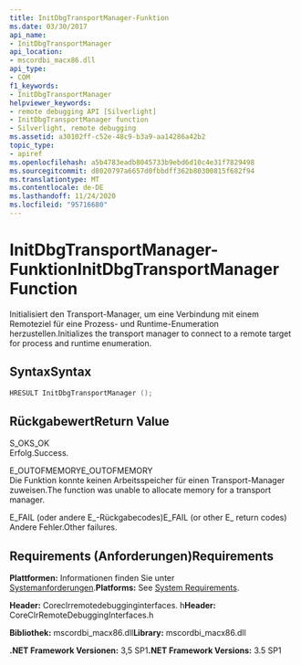 ```yaml
---
title: InitDbgTransportManager-Funktion
ms.date: 03/30/2017
api_name:
- InitDbgTransportManager
api_location:
- mscordbi_macx86.dll
api_type:
- COM
f1_keywords:
- InitDbgTransportManager
helpviewer_keywords:
- remote debugging API [Silverlight]
- InitDbgTransportManager function
- Silverlight, remote debugging
ms.assetid: a30102ff-c52e-48c9-b3a9-aa14286a42b2
topic_type:
- apiref
ms.openlocfilehash: a5b4783eadb8045733b9ebd6d10c4e31f7829498
ms.sourcegitcommit: d8020797a6657d0fbbdff362b80300815f682f94
ms.translationtype: MT
ms.contentlocale: de-DE
ms.lasthandoff: 11/24/2020
ms.locfileid: "95716680"
---
```

# <a name="initdbgtransportmanager-function"></a><span data-ttu-id="238dd-102">InitDbgTransportManager-Funktion</span><span class="sxs-lookup"><span data-stu-id="238dd-102">InitDbgTransportManager Function</span></span>

<span data-ttu-id="238dd-103">Initialisiert den Transport-Manager, um eine Verbindung mit einem Remoteziel für eine Prozess- und Runtime-Enumeration herzustellen.</span><span class="sxs-lookup"><span data-stu-id="238dd-103">Initializes the transport manager to connect to a remote target for process and runtime enumeration.</span></span>  
  
## <a name="syntax"></a><span data-ttu-id="238dd-104">Syntax</span><span class="sxs-lookup"><span data-stu-id="238dd-104">Syntax</span></span>  
  
```cpp  
HRESULT InitDbgTransportManager ();  
```  
  
## <a name="return-value"></a><span data-ttu-id="238dd-105">Rückgabewert</span><span class="sxs-lookup"><span data-stu-id="238dd-105">Return Value</span></span>  

 <span data-ttu-id="238dd-106">S_OK</span><span class="sxs-lookup"><span data-stu-id="238dd-106">S_OK</span></span>  
 <span data-ttu-id="238dd-107">Erfolg.</span><span class="sxs-lookup"><span data-stu-id="238dd-107">Success.</span></span>  
  
 <span data-ttu-id="238dd-108">E_OUTOFMEMORY</span><span class="sxs-lookup"><span data-stu-id="238dd-108">E_OUTOFMEMORY</span></span>  
 <span data-ttu-id="238dd-109">Die Funktion konnte keinen Arbeitsspeicher für einen Transport-Manager zuweisen.</span><span class="sxs-lookup"><span data-stu-id="238dd-109">The function was unable to allocate memory for a transport manager.</span></span>  
  
 <span data-ttu-id="238dd-110">E_FAIL (oder andere E_-Rückgabecodes)</span><span class="sxs-lookup"><span data-stu-id="238dd-110">E_FAIL (or other E_ return codes)</span></span>  
 <span data-ttu-id="238dd-111">Andere Fehler.</span><span class="sxs-lookup"><span data-stu-id="238dd-111">Other failures.</span></span>  
  
## <a name="requirements"></a><span data-ttu-id="238dd-112">Requirements (Anforderungen)</span><span class="sxs-lookup"><span data-stu-id="238dd-112">Requirements</span></span>  

 <span data-ttu-id="238dd-113">**Plattformen:** Informationen finden Sie unter [Systemanforderungen](../../get-started/system-requirements.md).</span><span class="sxs-lookup"><span data-stu-id="238dd-113">**Platforms:** See [System Requirements](../../get-started/system-requirements.md).</span></span>  
  
 <span data-ttu-id="238dd-114">**Header:** Coreclrremotedebugginginterfaces. h</span><span class="sxs-lookup"><span data-stu-id="238dd-114">**Header:** CoreClrRemoteDebuggingInterfaces.h</span></span>  
  
 <span data-ttu-id="238dd-115">**Bibliothek:** mscordbi_macx86.dll</span><span class="sxs-lookup"><span data-stu-id="238dd-115">**Library:** mscordbi_macx86.dll</span></span>  
  
 <span data-ttu-id="238dd-116">**.NET Framework Versionen:** 3,5 SP1</span><span class="sxs-lookup"><span data-stu-id="238dd-116">**.NET Framework Versions:** 3.5 SP1</span></span>

